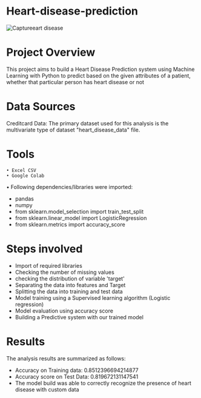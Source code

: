 # Heart-disease-prediction


![Captureeart disease](https://github.com/Mona-Bhagat/Heart-disease-prediction/assets/148805047/3b44f092-0b44-46d3-8313-2d4291f31059)


# Project Overview
This project aims to build a Heart Disease Prediction system using Machine Learning with Python to predict based on the given attributes of a patient, whether that particular person has heart disease or not

# Data Sources
Creditcard Data: The primary dataset used for this analysis is the multivariate type of dataset "heart_disease_data" file.


# Tools
	• Excel CSV
 	• Google Colab
  • Following dependencies/libraries were imported:
  * pandas
  * numpy
  * from sklearn.model_selection import train_test_split
  * from sklearn.linear_model import LogisticRegression
  * from sklearn.metrics import accuracy_score
  
# Steps involved

* Import of required libraries
* Checking the number of missing values
* checking the distribution of  variable 'target' 
* Separating the data into features and Target
* Splitting the data into training and test data
* Model training using a Supervised learning algorithm (Logistic regression)
* Model evaluation using accuracy score
* Building a Predictive system with our trained model


# Results
The analysis results are summarized as follows:
* Accuracy on Training data:  0.8512396694214877
* Accuracy score on Test Data:  0.819672131147541
* The model build was able to correctly recognize the presence of heart disease with custom data 
